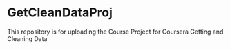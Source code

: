# GetCleanDataProj
This repository is for uploading the Course Project for Coursera Getting and Cleaning Data

